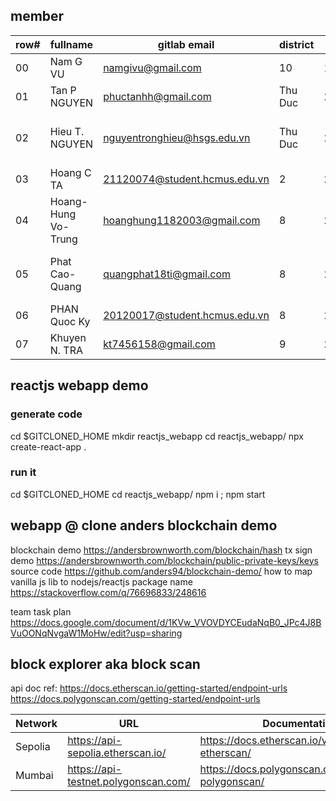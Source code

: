 ## member

| row# | fullname            | gitlab email                  | district | birth | git                                              |
|------| ------------------- | ----------------------------- | -------- | ----- | ------------------------------------------------ |
| 00   | Nam G VU            | namgivu@gmail.com             | 10       | 1982  | gitlab namgivu, github namgivu                   |
| 01   | Tan P NGUYEN        | phuctanhh@gmail.com           | Thu Duc  | 2003  | gitlab phuctanhh                                 |
| 02   | Hieu T. NGUYEN      | nguyentronghieu@hsgs.edu.vn   | Thu Duc  | 2003  | gitlab hieunguyen.cs, github hieunguyen.cs       |
| 03   | Hoang C TA          | 21120074@student.hcmus.edu.vn | 2        | 2003  | gitlab Heyesvz, github Heyesvz                   |
| 04   | Hoang-Hung Vo-Trung | hoanghung1182003@gmail.com    | 8        | 2003  | gitlab HungBacktracking, github HungBacktracking |
| 05   | Phat Cao-Quang      | quangphat18ti@gmail.com       | 8        | 2003  | gitlab quangphat18ti, github quangphat18ti       |
| 06   | PHAN Quoc Ky        | 20120017@student.hcmus.edu.vn | 8        | 2002  | github quocky                                    |
| 07   | Khuyen N. TRA       | kt7456158@gmail.com           | 9        | 2002  | gitlab Ktra-sssc, github Ktra-sssc               |


## reactjs webapp demo 

### generate code
cd $GITCLONED_HOME
    mkdir reactjs_webapp
    cd reactjs_webapp/
        npx create-react-app .

### run it 
cd $GITCLONED_HOME
    cd reactjs_webapp/
    npm i ; npm start 


## webapp @ clone anders blockchain demo 
blockchain demo https://andersbrownworth.com/blockchain/hash
tx sign demo    https://andersbrownworth.com/blockchain/public-private-keys/keys
    source code https://github.com/anders94/blockchain-demo/
    how to map vanilla js lib to nodejs/reactjs package name https://stackoverflow.com/q/76696833/248616

team task plan https://docs.google.com/document/d/1KVw_VVOVDYCEudaNqB0_JPc4J8BVuOONqNvgaW1MoHw/edit?usp=sharing


## block explorer aka block scan
api doc ref:
https://docs.etherscan.io/getting-started/endpoint-urls
https://docs.polygonscan.com/getting-started/endpoint-urls

| Network | URL                                   | Documentation                                      | Faucet                             |
|---------|---------------------------------------|----------------------------------------------------|------------------------------------|
| Sepolia | https://api-sepolia.etherscan.io/     | https://docs.etherscan.io/v/sepolia-etherscan/     | https://sepoliafaucet.com/         |
| Mumbai  | https://api-testnet.polygonscan.com/  | https://docs.polygonscan.com/v/mumbai-polygonscan/ | https://faucet.polygon.technology/ |
